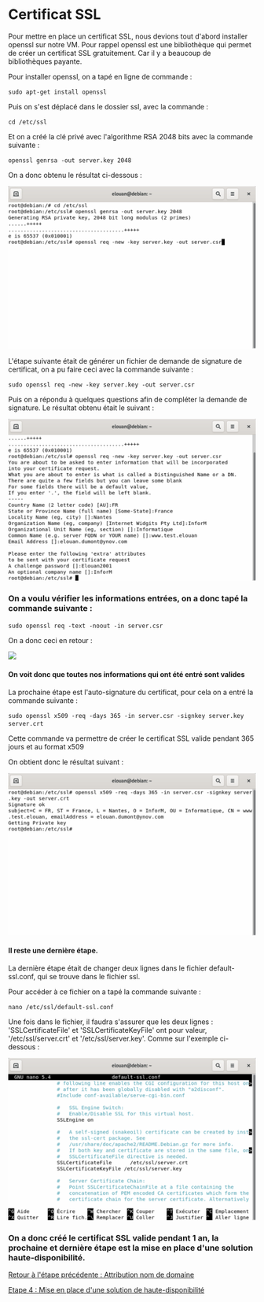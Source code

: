 # Certificat SSL

Pour mettre en place un certificat SSL, nous devions tout d'abord installer openssl sur notre VM. Pour rappel openssl est une bibliothèque qui permet de créer un certificat SSL gratuitement. Car il y a beaucoup de bibliothèques payante.

Pour installer openssl, on a tapé en ligne de commande :

```
sudo apt-get install openssl
```

Puis on s'est déplacé dans le dossier ssl, avec la commande :

```
cd /etc/ssl
```

Et on a créé la clé privé avec l'algorithme RSA 2048 bits avec la commande suivante :

```
openssl genrsa -out server.key 2048
```

On a donc obtenu le résultat ci-dessous :

![](https://github.com/kevinguyodo/Linux-deuxieme-annee/blob/main/TP2/IMG/cr%C3%A9ation_cl%C3%A9_serveur.png)

L'étape suivante était de générer un fichier de demande de signature de certificat, on a pu faire ceci avec la commande suivante :

```
sudo openssl req -new -key server.key -out server.csr
```

Puis on a répondu à quelques questions afin de compléter la demande de signature. Le résultat obtenu était le suivant :

![](https://github.com/kevinguyodo/Linux-deuxieme-annee/blob/main/TP2/IMG/demande_de_signature.png)

### On a voulu vérifier les informations entrées, on a donc tapé la commande suivante :

```
sudo openssl req -text -noout -in server.csr
```

On a donc ceci en retour : 

![](https://github.com/kevinguyodo/Linux-deuxieme-annee/blob/main/TP2/IMG/verification_donn%C3%A9es.png)

#### On voit donc que toutes nos informations qui ont été entré sont valides

La prochaine étape est l'auto-signature du certificat, pour cela on a entré la commande suivante :

```
sudo openssl x509 -req -days 365 -in server.csr -signkey server.key server.crt
```

Cette commande va permettre de créer le certificat SSL valide pendant 365 jours et au format x509

On obtient donc le résultat suivant :

![](https://github.com/kevinguyodo/Linux-deuxieme-annee/blob/main/TP2/IMG/ssl_signature.png)

#### Il reste une dernière étape.

La dernière étape était de changer deux lignes dans le fichier default-ssl.conf, qui se trouve dans le fichier ssl.

Pour accéder à ce fichier on a tapé la commande suivante :

```
nano /etc/ssl/default-ssl.conf
```

Une fois dans le fichier, il faudra s'assurer que les deux lignes : 'SSLCertificateFile' et 'SSLCertificateKeyFile' ont pour valeur, '/etc/ssl/server.crt' et '/etc/ssl/server.key'. Comme sur l'exemple ci-dessous :

![](https://github.com/kevinguyodo/Linux-deuxieme-annee/blob/main/TP2/IMG/ssl_conf.png)

### On a donc créé le certificat SSL valide pendant 1 an, la prochaine et dernière étape est la mise en place d'une solution haute-disponibilité.

[Retour à l'étape précédente : Attribution nom de domaine](https://github.com/kevinguyodo/Linux-deuxieme-annee/blob/main/TP2/DNS.md)

[Etape 4 : Mise en place d'une solution de haute-disponibilité](https://github.com/kevinguyodo/Linux-deuxieme-annee/blob/main/TP2/Haute%20disponibilit%C3%A9.md)
